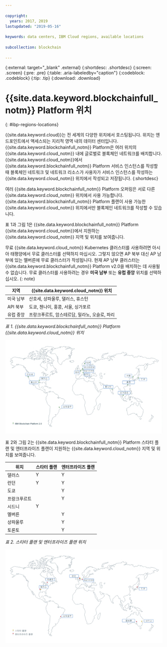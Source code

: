 ```yaml
---

copyright:
  years: 2017, 2019
lastupdated: "2019-05-16"

keywords: data centers, IBM Cloud regions, available locations

subcollection: blockchain

---
```


{:external: target="_blank" .external}
{:shortdesc: .shortdesc}
{:screen: .screen}
{:pre: .pre}
{:table: .aria-labeledby="caption"}
{:codeblock: .codeblock}
{:tip: .tip}
{:download: .download}


# {{site.data.keyword.blockchainfull_notm}} Platform 위치
{: #ibp-regions-locations}

{{site.data.keyword.cloud}}는 전 세계의 다양한 위치에서 호스팅됩니다. 위치는 엔드포인트에서 액세스되는 지리적 영역 내의 데이터 센터입니다. {{site.data.keyword.blockchainfull_notm}} Platform은 여러 위치의 {{site.data.keyword.cloud_notm}} 내에 글로벌로 블록체인 네트워크를 배치합니다. {{site.data.keyword.cloud_notm}}에서 {{site.data.keyword.blockchainfull_notm}} Platform 서비스 인스턴스를 작성할 때 블록체인 네트워크 및 네트워크 리소스가 사용자가 서비스 인스턴스를 작성하는 {{site.data.keyword.cloud_notm}} 위치에서 작성되고 저장됩니다.
{:shortdesc}

여러 {{site.data.keyword.blockchainfull_notm}} Platform 오퍼링은 서로 다른 {{site.data.keyword.cloud_notm}} 위치에서
사용 가능합니다. {{site.data.keyword.blockchainfull_notm}} Platform 플랜이 사용 가능한 {{site.data.keyword.cloud_notm}} 위치에서만
블록체인 네트워크를 작성할 수 있습니다.

표 1과 그림 1은 {{site.data.keyword.blockchainfull_notm}} Platform {{site.data.keyword.cloud_notm}}에서 지원하는 {{site.data.keyword.cloud_notm}} 지역 및 위치를 보여줍니다. 

무료 {{site.data.keyword.cloud_notm}} Kubernetes 클러스터를 사용하려면 아시아 태평양에서 무료 클러스터를 선택하지 마십시오. 그렇지 않으면 AP 북부 대신 AP 남부에 있는 멜버른에 무료 클러스터가 작성됩니다. 현재 AP 남부 클러스터는 {{site.data.keyword.blockchainfull_notm}} Platform v2.0을 배치하는 데 사용될 수 없습니다. 무료 클러스터를 사용하려는 경우 **미국 남부** 또는 **유럽 중앙** 위치를 선택하십시오.
{: note}

| 지역 | {{site.data.keyword.cloud_notm}} 위치 |
|--------|--------------------|
| 미국 남부 | 산호세, 상파울루, 댈러스, 휴스턴 |
| API 북부 | 도쿄, 첸나이, 홍콩, 서울, 싱가포르 |
| 유럽 중앙 | 프랑크푸르트, 암스테르담, 밀라노, 오슬로, 파리 |

_표 1. {{site.data.keyword.blockchainfull_notm}} Platform {{site.data.keyword.cloud_notm}} 위치_


![{{site.data.keyword.blockchainfull_notm}} Platform {{site.data.keyword.cloud_notm}} 위치](../images/ibp_v2_regions.png "{{site.data.keyword.blockchainfull_notm}} Platform {{site.data.keyword.cloud_notm}} 위치")


표 2와 그림 2는 {{site.data.keyword.blockchainfull_notm}} Platform 스타터 플랜 및 엔터프라이즈 플랜이 지원하는 {{site.data.keyword.cloud_notm}} 지역 및 위치를 보여줍니다.

| 위치 | 스타터 플랜 | 엔터프라이즈 플랜 |
|--------|----------|----------|
| 댈러스 | Y | Y |
| 런던 | Y | Y |
| 도쿄 |  | Y |
| 프랑크푸르트 |  | Y |
| 시드니 | Y |  |
| 멜버른 |  | Y |
| 상파울루 |  | Y |
| 토론토 |  | Y |

_표 2. 스타터 플랜 및 엔터프라이즈 플랜 위치_


![스타터 플랜 및 엔터프라이즈 플랜 위치](../images/ibp_regions.png "{{site.data.keyword.blockchainfull_notm}} Platform 위치")
